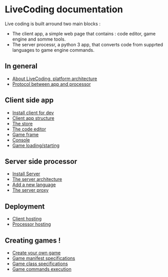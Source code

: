 # LiveCoding documentation

Live coding is built arround two main blocks :
* The client app, a simple web page that contains : code editor, game engine and somme tools.
* The server processr, a python 3 app, that converts code from supprted languages to game engine commands.

## In general

* [About LiveCoding, platform architecture](./1_about.md)
* [Protocol between app and processor](./2_websocket_protocol.md)

## Client side app

* [Install client for dev](./client/1_installation.md)
* [Client app structure](./client/2_structure.md)
* [The store](./client/3_store.md)
* [The code editor](./client/4_editor.md)
* [Game frame](./client/5_game_frame.md)
* [Console](./client/6_console.md)
* [Game loading/starting](./client/7_game_managment.md)

## Server side processor

* [Install Server](server/1_install.md)
* [The server architecture](server/2_serverArchitecture.md)
* [Add a new language](server/3_languages.md)
* [The server proxy](server/4_proxyProtocol.md)

## Deployment

* [Client hosting](./deployment/1_client.md)
* [Processor hosting](./deployment/2_processor.md)

## Creating games !

* [Create your own game](./games/1_create_one.md)
* [Game manifest specifications](./games/2_game_manifest_specs.md)
* [Game class specifications](./games/3_game_class_specs.md)
* [Game commands execution](./games/4_game_commands_execution.md)
